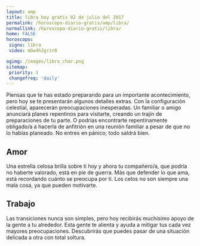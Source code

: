 ```yaml
---
layout: amp
title: libra hoy gratis 02 de julio del 2017 
permalink: /horoscopo-diario-gratis/amp/libra/
normallink: /horoscopo-diario-gratis/libra/
home: FALSE
horoscopo:
 signo: libra
 video: mGw4hJgrzr8

ogimg: /images/libra_char.png
sitemap:
 priority: 1
 changefreq: 'daily'
---
```



Piensas que te has estado preparando para un importante acontecimiento, pero hoy se te presentarán algunos detalles extras. Con la configuración celestial, aparecerán preocupaciones inesperadas. Un familiar o amigo anunciará planes repentinos para visitarte, creando un trajín de preparaciones de tu parte. O podrías encontrarte repentinamente obligado/a a hacerla de anfitrión en una reunión familiar a pesar de que no lo habías planeado. No entres en pánico; todo saldrá bien.

## Amor

Una estrella celosa brilla sobre ti hoy y ahora tu compañero/a, que podría no haberte valorado, está en pie de guerra. Más que defender lo que ama, está recordando cuánto se preocupa por ti. Los celos no son siempre una mala cosa, ya que pueden motivarte.

## Trabajo

Las transiciones nunca son simples, pero hoy recibirás muchísimo apoyo de la gente a tu alrededor. Esta gente te alienta y ayuda a mitigar tus cada vez mayores preocupaciones. Descubrirás que puedes pasar de una situación delicada a otra con total soltura.